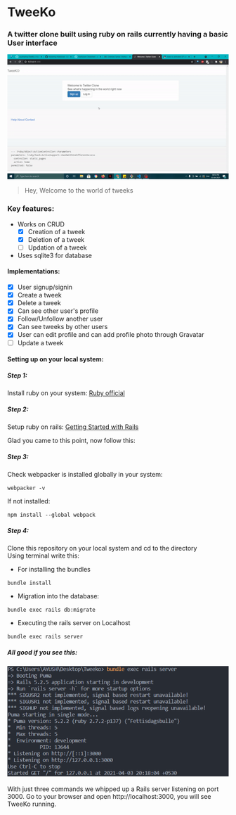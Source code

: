 # TweeKo
### A twitter clone built using ruby on rails currently having a basic User interface

![Demo](screenshots/demo.gif)

> Hey, Welcome to the world of tweeks

### Key features:

- Works on CRUD
    - [x] Creation of a tweek
    - [x] Deletion of a tweek
    - [ ] Updation of a tweek
- Uses sqlite3 for database <br>
#### Implementations:
- [x] User signup/signin
- [x] Create a tweek
- [x] Delete a tweek
- [x] Can see other user's profile
- [x] Follow/Unfollow another user
- [x] Can see tweeks by other users
- [x] User can edit profile and can add profile photo through Gravatar
- [ ] Update a tweek

#### Setting up on your local system:

##### Step 1:
Install ruby on your system: [Ruby official](https://www.google.com "Ruby installer")

##### Step 2:
Setup ruby on rails: [Getting Started with Rails](https://www.google.com "Ruby on rails")

Glad you came to this point, now follow this:
##### Step 3:
Check webpacker is installed globally in your system:
```
webpacker -v
```
If not installed:
```npm
npm install --global webpack
```
##### Step 4:
Clone this repository on your local system and cd to the directory <br>
Using terminal write this:
- For installing the bundles
```
bundle install
```
- Migration into the database:
```
bundle exec rails db:migrate
```
- Executing the rails server on Localhost
```
bundle exec rails server
```
##### All good if you see this:
![Rails server starting](screenshots/rails-server-terminal.png)
<br> <br>
With just three commands we whipped up a Rails server listening on port 3000. Go to your browser and open http://localhost:3000, you will see TweeKo running.